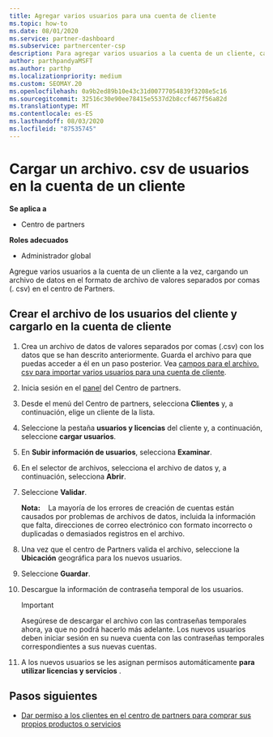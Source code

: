 ```yaml
---
title: Agregar varios usuarios para una cuenta de cliente
ms.topic: how-to
ms.date: 08/01/2020
ms.service: partner-dashboard
ms.subservice: partnercenter-csp
description: Para agregar varios usuarios a la cuenta de un cliente, cargue un archivo de datos en el centro de partners mediante el formato de archivo de valores separados por comas (. csv).
author: parthpandyaMSFT
ms.author: parthp
ms.localizationpriority: medium
ms.custom: SEOMAY.20
ms.openlocfilehash: 0a9b2ed89b10e43c31d00777054839f3208e5c16
ms.sourcegitcommit: 32516c30e90ee78415e5537d2b8ccf467f56a82d
ms.translationtype: MT
ms.contentlocale: es-ES
ms.lasthandoff: 08/03/2020
ms.locfileid: "87535745"
---
```

# <a name="upload-a-csv-file-of-users-to-a-customers-account"></a>Cargar un archivo. csv de usuarios en la cuenta de un cliente


**Se aplica a**

- Centro de partners

**Roles adecuados**

- Administrador global

Agregue varios usuarios a la cuenta de un cliente a la vez, cargando un archivo de datos en el formato de archivo de valores separados por comas (. csv) en el centro de Partners. 

## <a name="create-the-file-of-customer-users-and-upload-to-customer-account"></a>Crear el archivo de los usuarios del cliente y cargarlo en la cuenta de cliente

1. Crea un archivo de datos de valores separados por comas (.csv) con los datos que se han descrito anteriormente. Guarda el archivo para que puedas acceder a él en un paso posterior. Vea [campos para el archivo. csv para importar varios usuarios para una cuenta de cliente](file-customer-users.md). 

2. Inicia sesión en el [panel](https://partner.microsoft.com/dashboard) del Centro de partners.

3. Desde el menú del Centro de partners, selecciona **Clientes** y, a continuación, elige un cliente de la lista.

4. Seleccione la pestaña **usuarios y licencias** del cliente y, a continuación, seleccione **cargar usuarios**.

5. En **Subir información de usuarios**, selecciona **Examinar**.

6. En el selector de archivos, selecciona el archivo de datos y, a continuación, selecciona **Abrir**.

7. Seleccione **Validar**.

    **Nota:**    La mayoría de los errores de creación de cuentas están causados por problemas de archivos de datos, incluida la información que falta, direcciones de correo electrónico con formato incorrecto o duplicadas o demasiados registros en el archivo.

8. Una vez que el centro de Partners valida el archivo, seleccione la **Ubicación** geográfica para los nuevos usuarios.
9. Seleccione **Guardar**.
10. Descargue la información de contraseña temporal de los usuarios.

    >[!IMPORTANT]
    > Asegúrese de descargar el archivo con las contraseñas temporales ahora, ya que no podrá hacerlo más adelante. Los nuevos usuarios deben iniciar sesión en su nueva cuenta con las contraseñas temporales correspondientes a sus nuevas cuentas.

11. A los nuevos usuarios se les asignan permisos automáticamente **para utilizar licencias y servicios** . 

## <a name="next-steps"></a>Pasos siguientes

- [Dar permiso a los clientes en el centro de partners para comprar sus propios productos o servicios](give-customers-permission.md)
